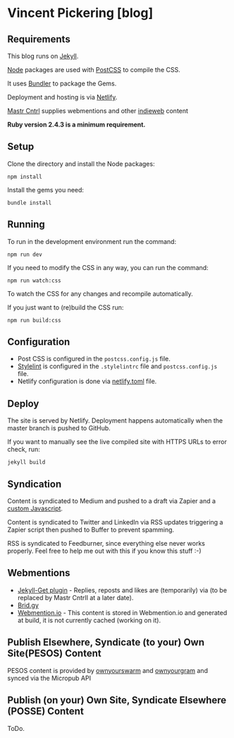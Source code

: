 # Vincent Pickering [blog]

## Requirements

This blog runs on [Jekyll](https://jekyllrb.com).

[Node](https://nodejs.org) packages are used with [PostCSS](https://postcss.org) to compile the CSS.

It uses [Bundler](https://bundler.io) to package the Gems.

Deployment and hosting is via [Netlify](https://www.netlify.com).

[Mastr Cntrl](https://github.com/vipickering/mastr-cntrl) supplies webmentions and other [indieweb](https://indieweb.org) content

**Ruby version 2.4.3 is a minimum requirement.**

## Setup

Clone the directory and install the Node packages:

```
npm install
```

Install the gems you need:

```
bundle install
```


## Running

To run in the development environment run the command:

```
npm run dev
```

If you need to modify the CSS in any way, you can run the command:

```
npm run watch:css
```

To watch the CSS for any changes and recompile automatically.

If you just want to (re)build the CSS run:

```
npm run build:css
```

## Configuration

- Post CSS is configured in the ``postcss.config.js`` file.
- [Stylelint](https://github.com/stylelint/stylelint) is configured in the ``.stylelintrc`` file and ``postcss.config.js`` file.
- Netlify configuration is done via [netlify.toml](https://www.netlify.com/docs/netlify-toml-reference/) file.

## Deploy

The site is served by Netlify. Deployment happens automatically when the master branch is pushed to GitHub.

If you want to manually see the live compiled site with HTTPS URLs to error check, run:

```
jekyll build
```

## Syndication

Content is syndicated to Medium and pushed to a draft via Zapier and a [custom Javascript](https://gist.github.com/reganstarr/153968d6444b9281a9bc291277984be1).

Content is syndicated to Twitter and LinkedIn via RSS updates triggering a Zapier script then pushed to Buffer to prevent spamming.

RSS is syndicated to Feedburner, since everything else never works properly. Feel free to help me out with this if you know this stuff :-)

## Webmentions

- [Jekyll-Get plugin](https://github.com/18F/jekyll-get) - Replies, reposts and likes are (temporarily) via (to be replaced by Mastr CntrlI at a later date).
- [Brid.gy](https://brid.gy/)
- [Webmention.io](https://webmention.io/) - This content is stored in Webmention.io and generated at build, it is not currently cached (working on it).

## Publish Elsewhere, Syndicate (to your) Own Site(PESOS) Content

PESOS content is provided by [ownyourswarm](https://ownyourswarm.p3k.io/) and [ownyourgram](https://ownyourgram.com/) and synced via the Micropub API

## Publish (on your) Own Site, Syndicate Elsewhere (POSSE) Content

ToDo.
